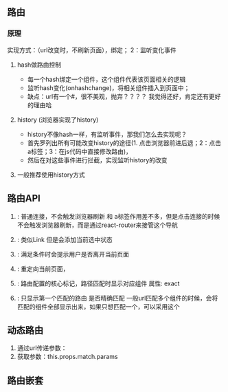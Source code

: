 ## 路由
### 原理
实现方式：（url改变时，不刷新页面），绑定； 2：监听变化事件

1.  hash做路由控制
	- 每一个hash绑定一个组件，这个组件代表该页面相关的逻辑
	- 监听hash变化(onhashchange)，将相关组件插入到页面中；
	- 缺点：url有一个#，很不美观，抛弃？？？？ 我觉得还好，肯定还有更好的理由哈

2. history (浏览器实现了history)
	- history不像hash一样，有监听事件，那我们怎么去实现呢？
	- 首先罗列出所有可能改变history的途径(1. 点击浏览器前进后退；2：点击a标签；3：在js代码中直接修改路由)，
	- 然后在对这些事件进行拦截，实现监听history的改变
3. 一般推荐使用history方式

## 路由API
1. <Link>: 普通连接，不会触发浏览器刷新 和 a标签作用差不多，但是点击连接的时候不会触发浏览器刷新，而是通过react-router来接管这个导航
2. <NavLink>: 类似Link 但是会添加当前选中状态

3. <Prompt>: 满足条件时会提示用户是否离开当前页面
4. <Redirect>: 重定向当前页面，
5. <Route>: 路由配置的核心标记，路径匹配时显示对应组件
    属性: exact 
6. <Switch>: 只显示第一个匹配的路由  是否精确匹配  一般url匹配多个组件的时候，会将匹配的组件全部显示出来，如果只想匹配一个，可以采用这个

## 动态路由
1. 通过url传递参数： <Route path="/topic/:id" />
2. 获取参数：this.props.match.params

## 路由嵌套